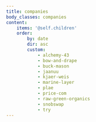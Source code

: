 ```yaml
---
title: companies
body_classes: companies
content:
    items: '@self.children'
    order:
        by: date
        dir: asc
        custom:
            - alchemy-43
            - bow-and-drape
            - buck-mason
            - jaanuu
            - kjaer-weis
            - marine-layer
            - plae
            - price-com
            - raw-green-organics
            - snobswap
            - try
---
```


